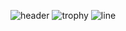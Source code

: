 ![header](https://capsule-render.vercel.app/api?type=waving&color=gradient&height=256&section=header&text=Hello%20World!&fontSize=75&animation=fadeIn&fontAlignY=38&desc=Welcome%20to%20my%20GitHub%20profile!&descAlignY=51&descAlign=62)
![trophy](https://github-profile-trophy.vercel.app/?username=hhaty&theme=darkhub&no-bg=true&no-frame=true)
![line](https://capsule-render.vercel.app/api?type=rect&color=gradient&height=1)
